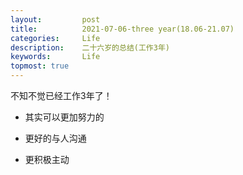 ```yaml
---
layout:     	post
title:      	2021-07-06-three year(18.06-21.07)
categories: 	Life
description:   	二十六岁的总结(工作3年)
keywords: 		Life
topmost: true
---
```


 不知不觉已经工作3年了！

- 其实可以更加努力的

- 更好的与人沟通

- 更积极主动

  

